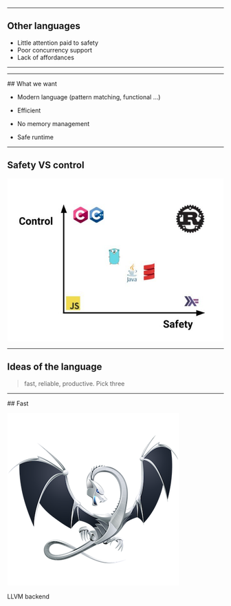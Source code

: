 <!-- .slide: data-background-video="/assets/videos/rust_born.mp4" data-background-video-loop="true" data-background-video-muted="true" -->

---

## Other languages

* Little attention paid to safety
* Poor concurrency support
* Lack of affordances

---

<!-- .slide: data-background="/assets/img/on_en_a_gros.gif" data-background-size="90%"-->

---

## What we want

* Modern language (pattern matching, functional ...)

* Efficient 

* No memory management

* Safe runtime

---

## Safety VS control

![position_in_market](/assets/img/rust_position.jpg)

---

## Ideas of the language

> fast, reliable, productive. Pick three

---

## Fast

![llvm_logo](/assets/img/llvm_logo.png)

LLVM backend
